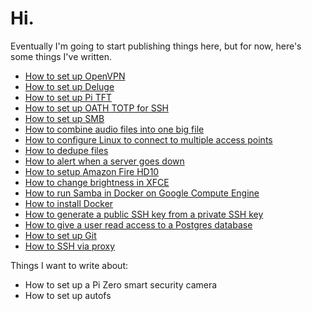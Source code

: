 # Hi.

Eventually I'm going to start publishing things here, but for now, here's some things I've written.

* [How to set up OpenVPN](https://github.com/3ch01c/utils/blob/master/docs/openvpn_setup.md)
* [How to set up Deluge](https://github.com/3ch01c/utils/blob/master/docs/deluge_setup.md)
* [How to set up Pi TFT](https://github.com/3ch01c/utils/blob/master/docs/pi_tft_setup.md)
* [How to set up OATH TOTP for SSH](https://github.com/3ch01c/utils/wiki/How-to-set-up-SSH-server-with-TOTP-authentication)
* [How to set up SMB](https://github.com/3ch01c/utils/wiki/SMB)
* [How to combine audio files into one big file](https://github.com/3ch01c/utils/wiki/Combine-audio-files-into-one-big-file)
* [How to configure Linux to connect to multiple access points](https://github.com/3ch01c/utils/wiki/Configure-Linux-to-connect-to-multiple-access-points)
* [How to dedupe files](https://github.com/3ch01c/utils/wiki/dedupe)
* [How to alert when a server goes down](https://github.com/3ch01c/utils/wiki/How-to-alert-when-a-server-goes-down)
* [How to setup Amazon Fire HD10](docs/how-to-setup-amazon-fire-hd10.md)
* [How to change brightness in XFCE](docs/how-to-change-brightness-in-xfce.md)
* [How to run Samba in Docker on Google Compute Engine](docs/how-to-run-samba-in-docker-on-gce.md)
* [How to install Docker](docs/how-to-install-docker.md)
* [How to generate a public SSH key from a private SSH key](docs/how-to-generate-public-ssh-key-from-private-ssh-key.md)
* [How to give a user read access to a Postgres database](docs/how-to-create-a-readonly-user-in-postgres.md)
* [How to set up Git](docs/how-to-setup-git.md)
* [How to SSH via proxy](docs/ssh-via-proxy.md)

Things I want to write about:
* How to set up a Pi Zero smart security camera
* How to set up autofs
<!--stackedit_data:
eyJoaXN0b3J5IjpbNTUwMzYzNTE5XX0=
-->